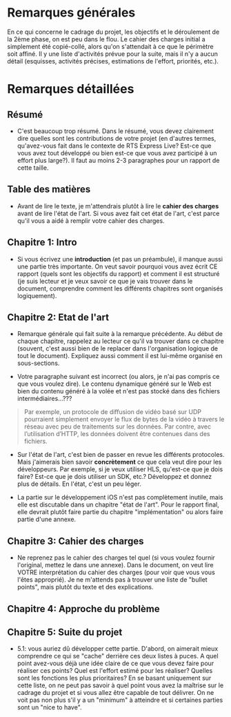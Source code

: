 # Remarques générales

En ce qui concerne le cadrage du projet, les objectifs et le déroulement de la 2ème phase, on est peu dans le flou. Le cahier des charges initial a simplement été copié-collé, alors qu'on s'attendait à ce que le périmètre soit affiné. Il y une liste d'activités prévue pour la suite, mais il n'y a aucun détail (esquisses, activités précises, estimations de l'effort, priorités, etc.). 

# Remarques détaillées

## Résumé

* C'est beaucoup trop résumé. Dans le résumé, vous devez clairement dire quelles sont les contributions de votre projet (en d'autres termes, qu'avez-vous fait dans le contexte de RTS Express Live? Est-ce que vous avez tout développé ou bien est-ce que vous avez participé à un effort plus large?). Il faut au moins 2-3 paragraphes pour un rapport de cette taille.

## Table des matières

* Avant de lire le texte, je m'attendrais plutôt à lire le **cahier des charges** avant de lire l'état de l'art. Si vous avez fait cet état de l'art, c'est parce qu'il vous a aidé à remplir votre cahier des charges. 

## Chapitre 1: Intro

* Si vous écrivez une **introduction** (et pas un préambule), il manque aussi une partie très importante. On veut savoir pourquoi vous avez écrit CE rapport (quels sont les objectifs du rapport) et comment il est structuré (je suis lecteur et je veux savoir ce que je vais trouver dans le document, comprendre comment les différents chapitres sont organisés logiquement).

## Chapitre 2: Etat de l'art

* Remarque générale qui fait suite à la remarque précédente. Au début de chaque chapitre, rappelez au lecteur ce qu'il va trouver dans ce chapitre (souvent, c'est aussi bien de le replacer dans l'organisation logique de tout le document). Expliquez aussi comment il est lui-même organisé en sous-sections.

* Votre paragraphe suivant est incorrect (ou alors, je n'ai pas compris ce que vous voulez dire). Le contenu dynamique généré sur le Web est bien du contenu généré à la volée et n'est pas stocké dans des fichiers intermédiaires...???
> Par exemple, un protocole de diffusion de vidéo basé sur UDP pourraient simplement envoyer le flux de bytes de la vidéo à travers le réseau avec peu de traitements sur les données. Par contre, avec l’utilisation d’HTTP, les données doivent être contenues dans des fichiers. 

* Sur l'état de l'art, c'est bien de passer en revue les différents protocoles. Mais j'aimerais bien savoir **concrètement** ce que cela veut dire pour les développeurs. Par exemple, si je veux utiliser HLS, qu'est-ce que je dois faire? Est-ce que je dois utiliser un SDK, etc.? Développez et donnez plus de détails. En l'état, c'est un peu léger.


* La partie sur le développement iOS n'est pas complètement inutile, mais elle est discutable dans un chapitre "état de l'art". Pour le rapport final, elle devrait plutôt faire partie du chapitre "implémentation" ou alors faire partie d'une annexe.


## Chapitre 3: Cahier des charges

* Ne reprenez pas le cahier des charges tel quel (si vous voulez fournir l'original, mettez le dans une annexe). Dans le document, on veut lire VOTRE interprétation du cahier des charges (pour voir que vous vous l'êtes approprié). Je ne m'attends pas à trouver une liste de "bullet points", mais plutôt du texte et des explications.

## Chapitre 4: Approche du problème

## Chapitre 5: Suite du projet

* 5.1: vous auriez dû développer cette partie. D'abord, on aimerait mieux comprendre ce qui se "cache" derrière ces deux listes à puces. A quel point avez-vous déjà une idée claire de ce que vous devez faire pour réaliser ces points? Quel est l'effort estimé pour les réaliser? Quelles sont les fonctions les plus prioritaires? En se basant uniquement sur cette liste, on ne peut pas savoir à quel point vous avez la maîtrise sur le cadrage du projet et si vous allez être capable de tout délivrer. On ne voit pas non plus s'il y a un "minimum" à atteindre et si certaines parties sont un "nice to have".
